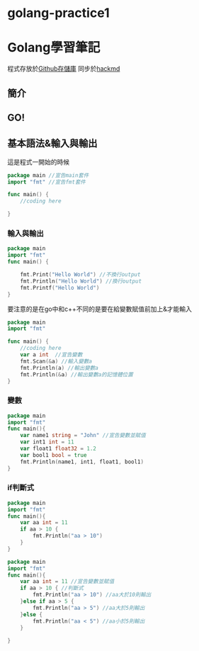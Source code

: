 # golang-practice1
# Golang學習筆記
程式存放於[Github存儲庫](https://github.com/qian403/golang-practice1)
同步於[hackmd]()
## 簡介


## GO!

## 基本語法&輸入與輸出
這是程式一開始的時候
```go
package main //宣告main套件
import "fmt" //宣告fmt套件

func main() {
	//coding here

}
```

### 輸入與輸出
```go
package main
import "fmt"
func main() {

    fmt.Print("Hello World") //不換行output
	fmt.Println("Hello World") //換行output
	fmt.Printf("Hello World") 
}
```
要注意的是在go中和c++不同的是要在給變數賦值前加上&才能輸入
```go
package main 
import "fmt"

func main() {
	//coding here
	var a int  //宣告變數
	fmt.Scan(&a) //輸入變數a
	fmt.Println(a) //輸出變數a
	fmt.Println(&a) //輸出變數a的記憶體位置
}
```
### 變數

```go
package main
import "fmt"
func main(){
    var name1 string = "John" //宣告變數並賦值
	var int1 int = 11 
	var float1 float32 = 1.2
	var bool1 bool = true
	fmt.Println(name1, int1, float1, bool1)
}
```
### if判斷式

```go 
package main
import "fmt"
func main(){
	var aa int = 11
	if aa > 10 {
		fmt.Println("aa > 10")
	}
}
```
```go
package main
import "fmt"
func main(){
	var aa int = 11 //宣告變數並賦值
	if aa > 10 { //判斷式
		fmt.Println("aa > 10") //aa大於10則輸出
	}else if aa > 5 {
		fmt.Println("aa > 5") //aa大於5則輸出
	}else {
		fmt.Println("aa < 5") //aa小於5則輸出
	}
	
}